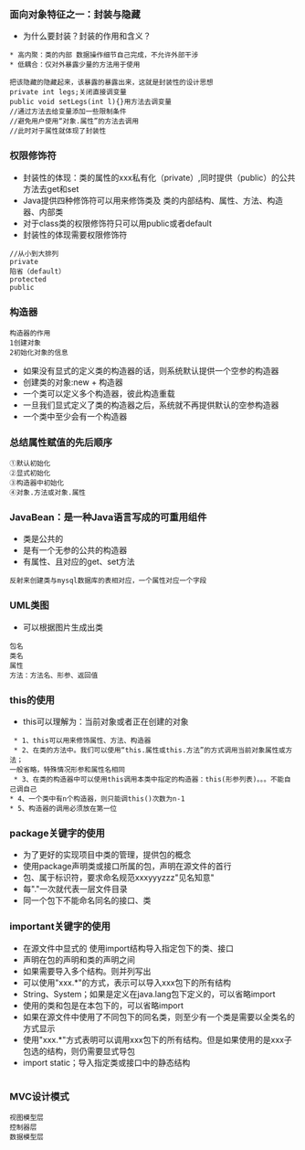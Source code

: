 ### 面向对象特征之一：封装与隐藏
+ 为什么要封装？封装的作用和含义？
```
* 高内聚：类的内部 数据操作细节自己完成，不允许外部干涉
* 低耦合：仅对外暴露少量的方法用于使用

把该隐藏的隐藏起来，该暴露的暴露出来，这就是封装性的设计思想
private int legs;关闭直接调变量
public void setLegs(int l){}用方法去调变量
//通过方法去给变量添加一些限制条件
//避免用户使用“对象.属性”的方法去调用
//此时对于属性就体现了封装性
```

### 权限修饰符
+ 封装性的体现：类的属性的xxx私有化（private）,同时提供（public）的公共方法去get和set
+ Java提供四种修饰符可以用来修饰类及 类的内部结构、属性、方法、构造器、内部类
+ 对于class类的权限修饰符只可以用public或者default
+ 封装性的体现需要权限修饰符
```
//从小到大排列
private
陷省（default）
protected
public

```

### 构造器
```
构造器的作用
1创建对象
2初始化对象的信息
```
+ 如果没有显式的定义类的构造器的话，则系统默认提供一个空参的构造器
+ 创建类的对象:new + 构造器
+ 一个类可以定义多个构造器，彼此构造重载
+ 一旦我们显式定义了类的构造器之后，系统就不再提供默认的空参构造器
+ 一个类中至少会有一个构造器 

### 总结属性赋值的先后顺序
```
①默认初始化
②显式初始化
③构造器中初始化
④对象.方法或对象.属性

```

### JavaBean：是一种Java语言写成的可重用组件
+ 类是公共的
+ 是有一个无参的公共的构造器
+ 有属性、且对应的get、set方法
```
反射来创建类与mysql数据库的表相对应，一个属性对应一个字段
```

### UML类图
+ 可以根据图片生成出类
```
包名
类名
属性
方法：方法名、形参、返回值
```

### this的使用
+ this可以理解为：当前对象或者正在创建的对象
```
 * 1、this可以用来修饰属性、方法、构造器
 * 2、在类的方法中。我们可以使用“this.属性或this.方法”的方式调用当前对象属性或方法；
一般省略，特殊情况形参和属性名相同
 * 3、在类的构造器中可以使用this调用本类中指定的构造器：this(形参列表)。。。不能自己调自己
* 4、一个类中有n个构造器，则只能调this()次数为n-1
* 5、构造器的调用必须放在第一位
```

### package关键字的使用
+ 为了更好的实现项目中类的管理，提供包的概念
+ 使用package声明类或接口所属的包，声明在源文件的首行
+ 包、属于标识符，要求命名规范xxxyyyzzz"见名知意"
+ 每"."一次就代表一层文件目录
+ 同一个包下不能命名同名的接口、类

### important关键字的使用
+ 在源文件中显式的 使用import结构导入指定包下的类、接口
+ 声明在包的声明和类的声明之间
+ 如果需要导入多个结构。则并列写出
+ 可以使用"xxx.*"的方式，表示可以导入xxx包下的所有结构
+ String、System；如果是定义在java.lang包下定义的，可以省略import
+ 使用的类和包是在本包下的，可以省略import
+ 如果在源文件中使用了不同包下的同名类，则至少有一个类是需要以全类名的方式显示
+ 使用"xxx.*"方式表明可以调用xxx包下的所有结构。但是如果使用的是xxx子包选的结构，则仍需要显式导包
+ import static；导入指定类或接口中的静态结构
```

```

### MVC设计模式
```
视图模型层
控制器层
数据模型层

```